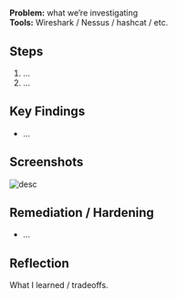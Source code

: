 # <Lab Title>
**Problem:** what we’re investigating  
**Tools:** Wireshark / Nessus / hashcat / etc.

## Steps
1. …
2. …

## Key Findings
- …

## Screenshots
![desc](./screenshots/1.png)

## Remediation / Hardening
- …

## Reflection
What I learned / tradeoffs.

